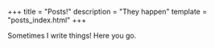 +++
title = "Posts!"
description = "They happen"
template = "posts_index.html"
+++

Sometimes I write things! Here you go.
